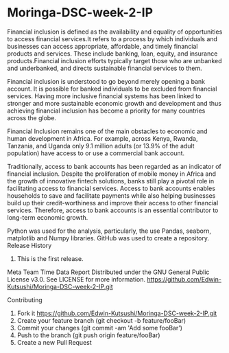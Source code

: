# Moringa-DSC-week-2-IP
Financial inclusion is defined as the availability and equality of opportunities to access financial services.It refers to a process by which individuals and businesses can access appropriate, affordable, and timely financial products and services. These include banking, loan, equity, and insurance products.Financial inclusion efforts typically target those who are unbanked and underbanked, and directs sustainable financial services to them.

Financial inclusion is understood to go beyond merely opening a bank account. It is possible for banked individuals to be excluded from financial services. Having more inclusive financial systems has been linked to stronger and more sustainable economic growth and development and thus achieving financial inclusion has become a priority for many countries across the globe.

Financial Inclusion remains one of the main obstacles to economic and human development in Africa. For example, across Kenya, Rwanda, Tanzania, and Uganda only 9.1 million adults (or 13.9% of the adult population) have access to or use a commercial bank account.

Traditionally, access to bank accounts has been regarded as an indicator of financial inclusion. Despite the proliferation of mobile money in Africa and the growth of innovative fintech solutions, banks still play a pivotal role in facilitating access to financial services. Access to bank accounts enables households to save and facilitate payments while also helping businesses build up their credit-worthiness and improve their access to other financial services. Therefore, access to bank accounts is an essential contributor to long-term economic growth.

Python was used for the analysis, particularly, the use Pandas, seaborn, matplotlib and Numpy libraries. 
GitHub was used to create a repository.
Release History
1. This is the first release.

Meta
Team Time Data Report
Distributed under the GNU General Public License v3.0. See LICENSE for more information.
https://github.com/Edwin-Kutsushi/Moringa-DSC-week-2-IP.git

Contributing
1. Fork it https://github.com/Edwin-Kutsushi/Moringa-DSC-week-2-IP.git
2. Create your feature branch (git checkout -b feature/fooBar)
3. Commit your changes (git commit -am 'Add some fooBar')
4. Push to the branch (git push origin feature/fooBar)
5. Create a new Pull Request
